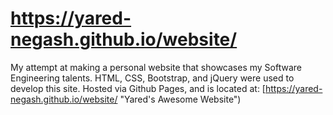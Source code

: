 # https://yared-negash.github.io/website/
My attempt at making a personal website that showcases my Software Engineering talents. HTML, CSS, Bootstrap, and jQuery were used to develop this site. Hosted via Github Pages, and is located at: [https://yared-negash.github.io/website/ "Yared's Awesome Website")
